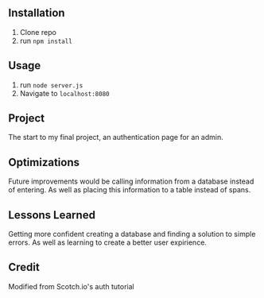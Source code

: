 ## Installation

1. Clone repo
2. run `npm install`

## Usage

1. run `node server.js`
2. Navigate to `localhost:8080`

## Project

The start to my final project, an authentication page for an admin. 

## Optimizations

Future improvements would be calling information from a database instead of entering. As well as placing this information to a table instead of spans. 

## Lessons Learned

Getting more confident creating a database and finding a solution to simple errors. As well as learning to create a better user expirience. 
## Credit
Modified from Scotch.io's auth tutorial
